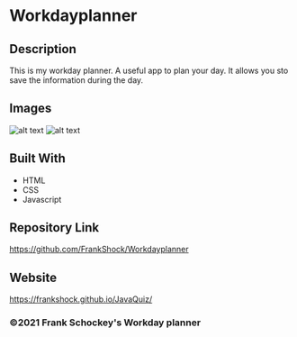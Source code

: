 # Workdayplanner

## Description
This is  my workday planner. A useful app to plan your day. It allows you sto save  the  information during the day. 
## Images
![alt text](https://github.com/FrankShock/Workdayplanner/blob/main/assests/images/PlanSC1.JPG)
![alt text](https://github.com/FrankShock/Workdayplanner/blob/main/assests/images/PlanSC2.JPG)


## Built With
* HTML
* CSS
* Javascript

## Repository Link
https://github.com/FrankShock/Workdayplanner
## Website
https://frankshock.github.io/JavaQuiz/


### ©2021 Frank Schockey's Workday planner